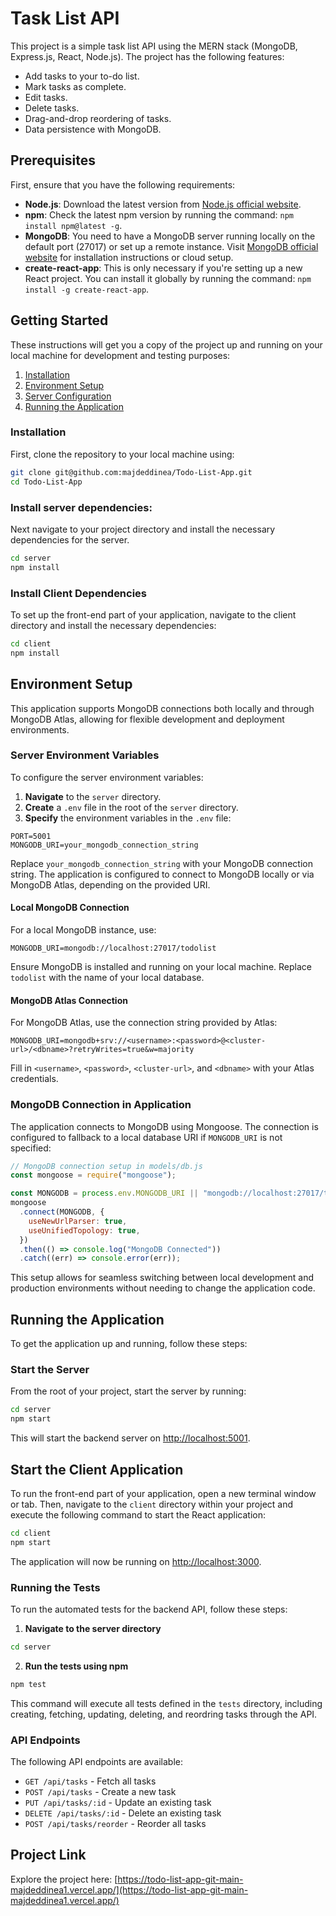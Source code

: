 # Task List API

This project is a simple task list API using the MERN stack (MongoDB, Express.js, React, Node.js). The project has the following features:

- Add tasks to your to-do list.
- Mark tasks as complete.
- Edit tasks.
- Delete tasks.
- Drag-and-drop reordering of tasks.
- Data persistence with MongoDB.

## Prerequisites

First, ensure that you have the following requirements:

- **Node.js**: Download the latest version from [Node.js official website](https://nodejs.org/).
- **npm**: Check the latest npm version by running the command: `npm install npm@latest -g`.
- **MongoDB**: You need to have a MongoDB server running locally on the default port (27017) or set up a remote instance. Visit [MongoDB official website](https://www.mongodb.com/) for installation instructions or cloud setup.
- **create-react-app**: This is only necessary if you're setting up a new React project. You can install it globally by running the command: `npm install -g create-react-app`.

## Getting Started

These instructions will get you a copy of the project up and running on your local machine for development and testing purposes:

1. [Installation](#installation)
2. [Environment Setup](#environment-setup)
3. [Server Configuration](#server-configuration)
4. [Running the Application](#running-the-application)

### Installation

First, clone the repository to your local machine using:

```sh
git clone git@github.com:majdeddinea/Todo-List-App.git
cd Todo-List-App
```

### Install server dependencies:

Next navigate to your project directory and install the necessary dependencies for the server.

```bash
cd server
npm install
```

### Install Client Dependencies

To set up the front-end part of your application, navigate to the client directory and install the necessary dependencies:

```bash
cd client
npm install
```

## Environment Setup

This application supports MongoDB connections both locally and through MongoDB Atlas, allowing for flexible development and deployment environments.

### Server Environment Variables

To configure the server environment variables:

1. **Navigate** to the `server` directory.
2. **Create** a `.env` file in the root of the `server` directory.
3. **Specify** the environment variables in the `.env` file:

```plaintext
PORT=5001
MONGODB_URI=your_mongodb_connection_string
```

Replace `your_mongodb_connection_string` with your MongoDB connection string. The application is configured to connect to MongoDB locally or via MongoDB Atlas, depending on the provided URI.

#### Local MongoDB Connection

For a local MongoDB instance, use:

```plaintext
MONGODB_URI=mongodb://localhost:27017/todolist
```

Ensure MongoDB is installed and running on your local machine. Replace `todolist` with the name of your local database.

#### MongoDB Atlas Connection

For MongoDB Atlas, use the connection string provided by Atlas:

```plaintext
MONGODB_URI=mongodb+srv://<username>:<password>@<cluster-url>/<dbname>?retryWrites=true&w=majority
```

Fill in `<username>`, `<password>`, `<cluster-url>`, and `<dbname>` with your Atlas credentials.

### MongoDB Connection in Application

The application connects to MongoDB using Mongoose. The connection is configured to fallback to a local database URI if `MONGODB_URI` is not specified:

```javascript
// MongoDB connection setup in models/db.js
const mongoose = require("mongoose");

const MONGODB = process.env.MONGODB_URI || "mongodb://localhost:27017/todolist";
mongoose
  .connect(MONGODB, {
    useNewUrlParser: true,
    useUnifiedTopology: true,
  })
  .then(() => console.log("MongoDB Connected"))
  .catch((err) => console.error(err));
```

This setup allows for seamless switching between local development and production environments without needing to change the application code.

## Running the Application

To get the application up and running, follow these steps:

### Start the Server

From the root of your project, start the server by running:

```bash
cd server
npm start
```

This will start the backend server on [http://localhost:5001](http://localhost:5001).

## Start the Client Application

To run the front-end part of your application, open a new terminal window or tab. Then, navigate to the `client` directory within your project and execute the following command to start the React application:

```bash
cd client
npm start
```

The application will now be running on [http://localhost:3000](http://localhost:3000).

### Running the Tests

To run the automated tests for the backend API, follow these steps:

1. **Navigate to the server directory**

```bash
cd server
```

2. **Run the tests using npm**

```bash
npm test
```

This command will execute all tests defined in the `tests` directory, including creating, fetching, updating, deleting, and reordring tasks through the API.

### API Endpoints

The following API endpoints are available:

- `GET /api/tasks` - Fetch all tasks
- `POST /api/tasks` - Create a new task
- `PUT /api/tasks/:id` - Update an existing task
- `DELETE /api/tasks/:id` - Delete an existing task
- `POST /api/tasks/reorder` - Reorder all tasks

## Project Link

Explore the project here: [https://todo-list-app-git-main-majdeddinea1.vercel.app/](https://todo-list-app-git-main-majdeddinea1.vercel.app/)
